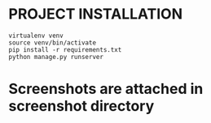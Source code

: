 # PROJECT INSTALLATION 

```
virtualenv venv
source venv/bin/activate
pip install -r requirements.txt
python manage.py runserver

```

# Screenshots are attached in screenshot directory 

